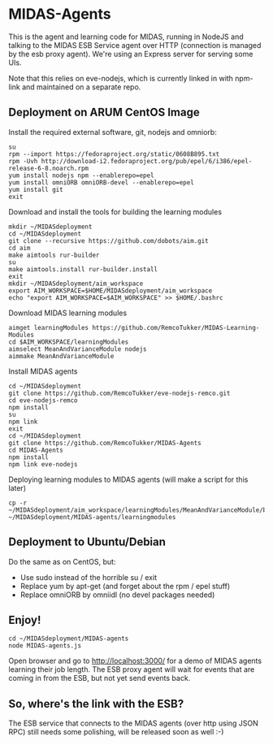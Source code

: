 # MIDAS-Agents

This is the agent and learning code for MIDAS, running in NodeJS and talking to the MIDAS ESB Service agent over HTTP (connection is managed by the esb proxy agent). We're using an Express server for serving some UIs.

Note that this relies on eve-nodejs, which is currently linked in with npm-link and maintained on a separate repo.



## Deployment on ARUM CentOS Image

Install the required external software, git, nodejs and omniorb:

	su
	rpm --import https://fedoraproject.org/static/0608B895.txt
	rpm -Uvh http://download-i2.fedoraproject.org/pub/epel/6/i386/epel-release-6-8.noarch.rpm
	yum install nodejs npm --enablerepo=epel
	yum install omniORB omniORB-devel --enablerepo=epel
	yum install git
	exit

Download and install the tools for building the learning modules

	mkdir ~/MIDASdeployment
	cd ~/MIDASdeployment
	git clone --recursive https://github.com/dobots/aim.git
	cd aim
	make aimtools rur-builder
	su
	make aimtools.install rur-builder.install
	exit
	mkdir ~/MIDASdeployment/aim_workspace
	export AIM_WORKSPACE=$HOME/MIDASdeployment/aim_workspace
	echo "export AIM_WORKSPACE=$AIM_WORKSPACE" >> $HOME/.bashrc

Download MIDAS learning modules

	aimget learningModules https://github.com/RemcoTukker/MIDAS-Learning-Modules
	cd $AIM_WORKSPACE/learningModules
	aimselect MeanAndVarianceModule nodejs
	aimmake MeanAndVarianceModule

Install MIDAS agents

	cd ~/MIDASdeployment
	git clone https://github.com/RemcoTukker/eve-nodejs-remco.git
	cd eve-nodejs-remco
	npm install
	su
	npm link
	exit
	cd ~/MIDASdeployment
	git clone https://github.com/RemcoTukker/MIDAS-Agents
	cd MIDAS-Agents
	npm install
	npm link eve-nodejs

Deploying learning modules to MIDAS agents (will make a script for this later)

	cp -r ~/MIDASdeployment/aim_workspace/learningModules/MeanAndVarianceModule/builds/nodejs/Release/obj.target/* ~/MIDASdeployment/MIDAS-agents/learningmodules

## Deployment to Ubuntu/Debian

Do the same as on CentOS, but:
- Use sudo instead of the horrible su / exit
- Replace yum by apt-get (and forget about the rpm / epel stuff)
- Replace omniORB by omniidl (no devel packages needed)

## Enjoy!

	cd ~/MIDASdeployment/MIDAS-agents
	node MIDAS-agents.js

Open browser and go to [http://localhost:3000/](http://localhost:3000/) for a demo of MIDAS agents learning their job length. The ESB proxy agent will wait for events that are coming in from the ESB, but not yet send events back.

## So, where's the link with the ESB?

The ESB service that connects to the MIDAS agents (over http using JSON RPC) still needs some polishing, will be released soon as well :-)
